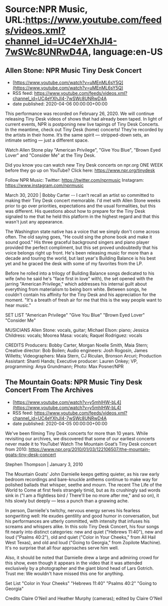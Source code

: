 # Source:NPR Music, URL:https://www.youtube.com/feeds/videos.xml?channel_id=UC4eYXhJI4-7wSWc8UNRwD4A, language:en-US

## Allen Stone: NPR Music Tiny Desk Concert
 - [https://www.youtube.com/watch?v=uMEnML6sY5Q](https://www.youtube.com/watch?v=uMEnML6sY5Q)
 - RSS feed: https://www.youtube.com/feeds/videos.xml?channel_id=UC4eYXhJI4-7wSWc8UNRwD4A
 - date published: 2020-04-06 00:00:00+00:00

This performance was recorded on February 26, 2020. We will continue releasing Tiny Desk videos of shows that had already been taped. In light of current events, NPR is postponing new live tapings of Tiny Desk Concerts. In the meantime, check out Tiny Desk (home) concerts! They’re recorded by the artists in their home. It’s the same spirit — stripped-down sets, an intimate setting — just a different space.

Watch Allen Stone play "American Privilege", "Give You Blue", "Brown Eyed Lover" and "Consider Me" at the Tiny Desk.

Did you know you can watch new Tiny Desk concerts on npr.org ONE WEEK before they go up on YouTube? Click here: https://www.npr.org/tinydesk

Follow NPR Music:
Twitter: https://twitter.com/nprmusic
Instagram: https://www.instagram.com/nprmusic

March 30, 2020 | Bobby Carter -- I can't recall an artist so committed to making their Tiny Desk concert memorable. I'd met with Allen Stone weeks prior to go over priorities, expectations and the usual formalities, but this was different. His questions about how to prepare for the Tiny Desk signaled to me that he held this platform in the highest regard and that this wasn't just any appearance.

The Washington state native has a voice that we simply don't come across often. The old saying goes, "He could sing the phone book and make it sound good." His three graceful background singers and piano player provided the perfect compliment, but this set proved undoubtedly that his voice belongs right up front. He's been releasing music for more than a decade and touring the world, but last year's Building Balance is his best yet and he graced the desk with some of my favorites from the LP.

Before he rolled into a trilogy of Building Balance songs dedicated to his wife (who he said he's "face first in love" with), the set opened with the jarring "American Privilege," which addresses his internal guilt about everything from materialism to being born white. Between songs, he couldn't contain his affinity for the Tiny Desk and his appreciation for the moment. "It's a breath of fresh air for me that this is the way people want to hear music."

SET LIST
"American Privilege"
"Give You Blue"
"Brown Eyed Lover"
"Consider Me"

MUSICIANS
Allen Stone: vocals, guitar; Michael Elson: piano; Jessica Childress: vocals; Moorea Masa: vocals; Raquel Rodriguez: vocals

CREDITS
Producers: Bobby Carter, Morgan Noelle Smith, Maia Stern; Creative director: Bob Boilen; Audio engineers: Josh Rogosin, James Willetts; Videographers: Maia Stern, CJ Riculan, Bronson Arcuri; Production Assistant: Shanti Hands; Executive producer: Lauren Onkey; VP, programming: Anya Grundmann; Photo: Max Posner/NPR

## The Mountain Goats: NPR Music Tiny Desk Concert From The Archives
 - [https://www.youtube.com/watch?v=y5mhIHW-bL4](https://www.youtube.com/watch?v=y5mhIHW-bL4)
 - RSS feed: https://www.youtube.com/feeds/videos.xml?channel_id=UC4eYXhJI4-7wSWc8UNRwD4A
 - date published: 2020-04-05 00:00:00+00:00

We've been filming Tiny Desk concerts for more than 10 years. While revisiting our archives, we discovered that some of our earliest concerts never made it to YouTube! 
Watch The Mountain Goat’s Tiny Desk concert from 2010: https://www.npr.org/2010/01/03/122106507/the-mountain-goats-tiny-desk-concert

Stephen Thompson | January 3, 2010

The Mountain Goats' John Darnielle keeps getting quieter, as his raw early bedroom recordings and bare-knuckle anthems continue to make way for polished ballads that whisper, seethe and mourn. The recent The Life of the World to Come at first feels strangely timid, but as its crushingly sad words sink in ("I am a flightless bird / There'll be no more after me," and so on), it hits slowly but deeply — less a punch than a gnawing ache.

In person, Darnielle's twitchy, nervous energy serves his fearless songwriting well: He exudes gentility and good humor in conversation, but his performances are utterly committed, with intensity that infuses his screams and whispers alike. In this solo Tiny Desk Concert, his four songs fit nearly into distinct categories: new and quiet ("Hebrews 11:40"), new and loud ("Psalms 40:2"), old and quiet ("Color in Your Cheeks," from All Hail West Texas), and old and loud ("Going to Georgia," from Zopilote Machine). It's no surprise that all four approaches serve him well.

Also, it should be noted that Darnielle drew a large and admiring crowd for this show, even though it appears in the video that it was attended exclusively by a photographer and the giant blond head of Lars Gotrich. Trust me: We wouldn't have missed this one for anything.

Set List
"Color in Your Cheeks"
"Hebrews 11:40"
"Psalms 40:2"
"Going to Georgia"

Credits
Claire O'Neil and Heather Murphy (cameras); edited by Claire O'Neil

